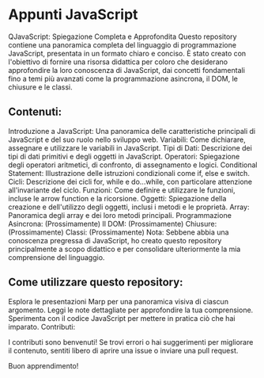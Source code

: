 # Appunti JavaScript

QJavaScript: Spiegazione Completa e Approfondita
Questo repository contiene una panoramica completa del linguaggio di programmazione JavaScript, presentata in un formato chiaro e conciso. È stato creato con l'obiettivo di fornire una risorsa didattica per coloro che desiderano approfondire la loro conoscenza di JavaScript, dai concetti fondamentali fino a temi più avanzati come la programmazione asincrona, il DOM, le chiusure e le classi.

## Contenuti:

Introduzione a JavaScript: Una panoramica delle caratteristiche principali di JavaScript e del suo ruolo nello sviluppo web.
Variabili: Come dichiarare, assegnare e utilizzare le variabili in JavaScript.
Tipi di Dati: Descrizione dei tipi di dati primitivi e degli oggetti in JavaScript.
Operatori: Spiegazione degli operatori aritmetici, di confronto, di assegnamento e logici.
Conditional Statement: Illustrazione delle istruzioni condizionali come if, else e switch.
Cicli: Descrizione dei cicli for, while e do...while, con particolare attenzione all'invariante del ciclo.
Funzioni: Come definire e utilizzare le funzioni, incluse le arrow function e la ricorsione.
Oggetti: Spiegazione della creazione e dell'utilizzo degli oggetti, inclusi i metodi e le proprietà.
Array: Panoramica degli array e dei loro metodi principali.
Programmazione Asincrona: (Prossimamente)
Il DOM: (Prossimamente)
Chiusure: (Prossimamente)
Classi: (Prossimamente)
Nota: Sebbene abbia una conoscenza pregressa di JavaScript, ho creato questo repository principalmente a scopo didattico e per consolidare ulteriormente la mia comprensione del linguaggio.

## Come utilizzare questo repository:

Esplora le presentazioni Marp per una panoramica visiva di ciascun argomento.
Leggi le note dettagliate per approfondire la tua comprensione.
Sperimenta con il codice JavaScript per mettere in pratica ciò che hai imparato.
Contributi:

I contributi sono benvenuti! Se trovi errori o hai suggerimenti per migliorare il contenuto, sentiti libero di aprire una issue o inviare una pull request.


Buon apprendimento!